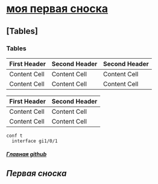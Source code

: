 # [моя первая сноска](https://github.com/Pekep97/Labs/tree/main/Lab_01#%D0%BF%D0%B5%D1%80%D0%B2%D0%B0%D1%8F-%D1%81%D0%BD%D0%BE%D1%81%D0%BA%D0%B0")
## [Tables]

### Tables
                    
First Header  | Second Header  | Second Header  |
------------- | -------------  | -------------  |
Content Cell  | Content Cell   | Content Cell   |
Content Cell  | Content Cell   | Content Cell   |

| First Header  | Second Header |
| ------------- | ------------- |
| Content Cell  | Content Cell  |
| Content Cell  | Content Cell  |

```
conf t
  interface gi1/0/1
```
##### [Главная github](https://github.com/")



















## *Первая сноска*
